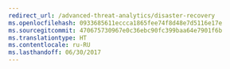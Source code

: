 ```yaml
---
redirect_url: /advanced-threat-analytics/disaster-recovery
ms.openlocfilehash: 0933685611eccca1865fee74f8d48e7d5116e17e
ms.sourcegitcommit: 470675730967e0c36ebc90fc399baa64e7901f6b
ms.translationtype: HT
ms.contentlocale: ru-RU
ms.lasthandoff: 06/30/2017
---
```

